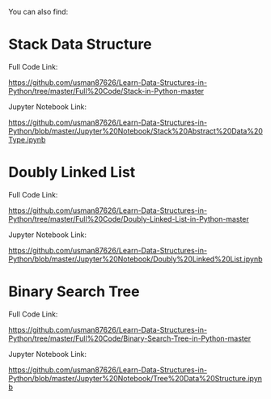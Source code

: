 You can also find:

# Stack Data Structure

Full Code Link: 

https://github.com/usman87626/Learn-Data-Structures-in-Python/tree/master/Full%20Code/Stack-in-Python-master

Jupyter Notebook Link: 

https://github.com/usman87626/Learn-Data-Structures-in-Python/blob/master/Jupyter%20Notebook/Stack%20Abstract%20Data%20Type.ipynb

# Doubly Linked List

Full Code Link: 

https://github.com/usman87626/Learn-Data-Structures-in-Python/tree/master/Full%20Code/Doubly-Linked-List-in-Python-master

Jupyter Notebook Link: 

https://github.com/usman87626/Learn-Data-Structures-in-Python/blob/master/Jupyter%20Notebook/Doubly%20Linked%20List.ipynb

# Binary Search Tree

Full Code Link: 

https://github.com/usman87626/Learn-Data-Structures-in-Python/tree/master/Full%20Code/Binary-Search-Tree-in-Python-master

Jupyter Notebook Link: 

https://github.com/usman87626/Learn-Data-Structures-in-Python/blob/master/Jupyter%20Notebook/Tree%20Data%20Structure.ipynb
